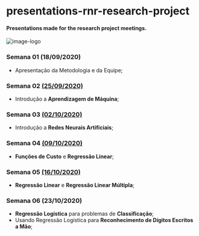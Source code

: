 # presentations-rnr-research-project
#### Presentations made for the research project meetings.
 
![image-logo](https://user-images.githubusercontent.com/58775072/95529901-a90d9380-09b2-11eb-88bc-2aeffc803c95.png)

### Semana 01 (18/09/2020)

- Apresentação da Metodologia e da Equipe;

### Semana 02 [(25/09/2020)](https://github.com/Alyssonmach/presentations-rnr-research-project/tree/master/Semana%2002%20-%2025-09-2020)

- Introdução a **Aprendizagem de Máquina**;

### Semana 03 [(02/10/2020)](https://github.com/Alyssonmach/presentations-rnr-research-project/tree/master/Semana%2003%20-%2002-10-2020)

- Introdução a **Redes Neurais Artificiais**;

### Semana 04 [(09/10/2020)](https://github.com/Alyssonmach/presentations-rnr-research-project/tree/master/Semana%2004%20-%2009-10-2020)

- **Funções de Custo** e **Regressão Linear**;

### Semana 05 [(16/10/2020)](https://github.com/Alyssonmach/presentations-cnn-research-project/tree/master/Semana%2005%20-%2016-10-2020)

- **Regressão Linear** e **Regressão Linear Múltipla**;

### Semana 06 (23/10/2020)

- **Regressão Logística** para problemas de **Classificação**;
- Usando Regressão Logística para **Reconhecimento de Dígitos Escritos a Mão**;
